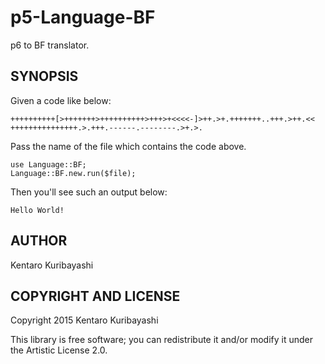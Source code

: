 # p5-Language-BF

p6 to BF translator.

## SYNOPSIS

Given a code like below:

```brainfuck
++++++++++[>+++++++>++++++++++>+++>+<<<<-]>++.>+.+++++++..+++.>++.<<
+++++++++++++++.>.+++.------.--------.>+.>.
```

Pass the name of the file which contains the code above.

```perl6
use Language::BF;
Language::BF.new.run($file);
```

Then you'll see such an output below:

```
Hello World!
```

## AUTHOR

Kentaro Kuribayashi

## COPYRIGHT AND LICENSE

Copyright 2015 Kentaro Kuribayashi

This library is free software; you can redistribute it and/or modify it under the Artistic License 2.0.
